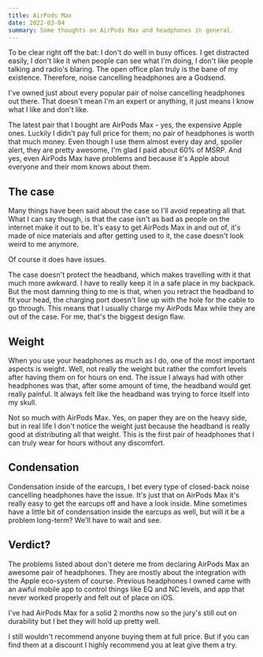 ```yaml
---
title: AirPods Max
date: 2022-03-04
summary: Some thoughts on AirPods Max and headphones in general.
---
```


To be clear right off the bat: I don't do well in busy offices. I get distracted easily, I don't like it when people can see what I'm doing, I don't like people talking and radio's blaring. The open office plan truly is the bane of my existence. Therefore, noise cancelling headphones are a Godsend.

I've owned just about every popular pair of noise cancelling headphones out there. That doesn't mean I'm an expert or anything, it just means I know what I like and don't like.

The latest pair that I bought are AirPods Max - yes, the expensive Apple ones. Luckily I didn't pay full price for them; no pair of headphones is worth that much money. Even though I use them almost every day and, spoiler alert, they are pretty awesome, I'm glad I paid about 60% of MSRP. And yes, even AirPods Max have problems and because it's Apple about everyone and their mom knows about them.

## The case

Many things have been said about the case so I'll avoid repeating all that. What I can say though, is that the case isn't as bad as people on the internet make it out to be. It's easy to get AirPods Max in and out of, it's made of nice materials and after getting used to it, the case doesn't look weird to me anymore.

Of course it does have issues.

The case doesn't protect the headband, which makes travelling with it that much more awkward. I have to really keep it in a safe place in my backpack. But the most damning thing to me is that, when you retract the headband to fit your head, the charging port doesn't line up with the hole for the cable to go through. This means that I usually charge my AirPods Max while they are out of the case. For me, that's the biggest design flaw.

## Weight

When you use your headphones as much as I do, one of the most important aspects is weight. Well, not really the weight but rather the comfort levels after having them on for hours on end. The issue I always had with other headphones was that, after some amount of time, the headband would get really painful. It always felt like the headband was trying to force itself into my skull.

Not so much with AirPods Max. Yes, on paper they are on the heavy side, but in real life I don't notice the weight just because the headband is really good at distributing all that weight. This is the first pair of headphones that I can truly wear for hours without any discomfort.

## Condensation

Condensation inside of the earcups, I bet every type of closed-back noise cancelling headphones have the issue. It's just that on AirPods Max it's really easy to get the earcups off and have a look inside. Mine sometimes have a little bit of condensation inside the earcups as well, but will it be a problem long-term? We'll have to wait and see.

## Verdict?

The problems listed about don't detere me from declaring AirPods Max an awesome pair of headphones. They are mostly about the integration with the Apple eco-system of course. Previous headphones I owned came with an awful mobile app to control things like EQ and NC levels, and app that never worked properly and felt out of place on iOS.

I've had AirPods Max for a solid 2 months now so the jury's still out on durability but I bet they will hold up pretty well.

I still wouldn't recommend anyone buying them at full price. But if you can find them at a discount I highly recommend you at leat give them a try.
